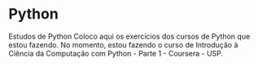 # Python
Estudos de Python
Coloco aqui os exercícios dos cursos de Python que estou fazendo.
No momento, estou fazendo o curso de Introdução à Ciência da Computação com Python - Parte 1 - Coursera - USP.
